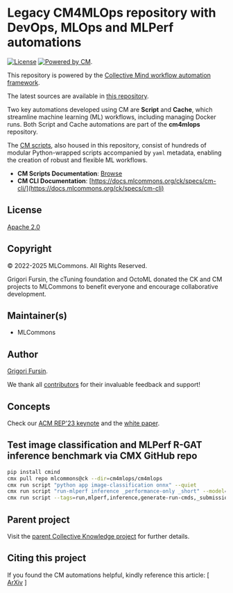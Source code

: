# Legacy CM4MLOps repository with DevOps, MLOps and MLPerf automations

[![License](https://img.shields.io/badge/License-Apache%202.0-green)](LICENSE.md)
[![Powered by CM](https://img.shields.io/badge/Powered_by-MLCommons%20CM-blue)](https://pypi.org/project/cmind).


This repository is powered by the [Collective Mind workflow automation framework](https://github.com/mlcommons/ck/tree/master/cm).

The latest sources are available in [this repository](https://github.com/mlcommons/ck/tree/master/cm4mlops).

Two key automations developed using CM are **Script** and **Cache**, which streamline machine learning (ML) workflows, 
including managing Docker runs. Both Script and Cache automations are part of the **cm4mlops** repository.

The [CM scripts](https://access.cknowledge.org/playground/?action=scripts), 
also housed in this repository, consist of hundreds of modular Python-wrapped scripts accompanied 
by `yaml` metadata, enabling the creation of robust and flexible ML workflows.

- **CM Scripts Documentation**: [Browse](https://access.cknowledge.org/playground/?action=scripts)
- **CM CLI Documentation**: [https://docs.mlcommons.org/ck/specs/cm-cli/](https://docs.mlcommons.org/ck/specs/cm-cli)  

## License

[Apache 2.0](LICENSE.md)

## Copyright

© 2022-2025 MLCommons. All Rights Reserved.

Grigori Fursin, the cTuning foundation and OctoML donated the CK and CM projects to MLCommons to benefit everyone and encourage collaborative development.

## Maintainer(s)

* MLCommons

## Author

[Grigori Fursin](https://cKnowledge.org/gfursin).

We thank all [contributors](https://github.com/mlcommons/ck/blob/master/CONTRIBUTORS.md) 
for their invaluable feedback and support!

## Concepts

Check our [ACM REP'23 keynote](https://doi.org/10.5281/zenodo.8105339) and the [white paper](https://arxiv.org/abs/2406.16791).

## Test image classification and MLPerf R-GAT inference benchmark via CMX GitHub repo

```bash
pip install cmind
cmx pull repo mlcommons@ck --dir=cm4mlops/cm4mlops
cmx run script "python app image-classification onnx" --quiet
cmx run script "run-mlperf inference _performance-only _short" --model=resnet50 --precision=float32 --backend=onnxruntime --scenario=Offline --device=cpu --env.CM_SUDO_USER=no --quiet
cmx run script --tags=run,mlperf,inference,generate-run-cmds,_submission,_short --submitter="MLCommons" --adr.inference-src.tags=_branch.dev --pull_changes=yes --pull_inference_changes=yes  --submitter="MLCommons" --hw_name=ubuntu-latest_x86 --model=rgat --implementation=python --backend=pytorch --device=cpu --scenario=Offline --test_query_count=500 --adr.compiler.tags=gcc --category=datacenter --quiet  --v --target_qps=1
```

## Parent project

Visit the [parent Collective Knowledge project](https://github.com/mlcommons/ck) for further details.

## Citing this project

If you found the CM automations helpful, kindly reference this article:
[ [ArXiv](https://arxiv.org/abs/2406.16791) ]
